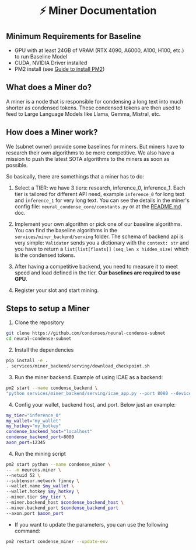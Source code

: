 <div align="center">

# ⚡ Miner Documentation

</div>

## Minimum Requirements for Baseline
- GPU with at least 24GB of VRAM (RTX 4090, A6000, A100, H100, etc.) to run Baseline Model
- CUDA, NVIDIA Driver installed
- PM2 install (see [Guide to install PM2](./pm2.md))

## What does a Miner do?

A miner is a node that is responsible for condensing a long text into much shorter as condensed tokens. These condensed tokens are then used to feed to Large Language Models like Llama, Gemma, Mistral, etc.

## How does a Miner work?

We (subnet owner) provide some baselines for miners. But miners have to research their own algorithms to be more competitive. We also have a mission to push the latest SOTA algorithms to the miners as soon as possible.

So basically, there are somethings that a miner has to do:

1. Select a TIER: we have 3 tiers: research, inference_0, inference_1. Each tier is tailored for different API need, example `inference_0` for long text and `inference_1` for very long text. You can see the details in the miner's config file: `neural_condense_core/constants.py` or at the [README.md](../README.md) doc.

2. Implement your own algorithm or pick one of our baseline algorithms. You can find the baseline algorithms in the `services/miner_backend/serving` folder.
The schema of backend api is very simple: `Validator` sends you a dictionary with the `context: str` and you have to return a `list[list[floats]]` `(seq_len x hidden_size)` which is the condensed tokens.

3. After having a competitive backend, you need to measure it to meet speed and load defined in the tier. **Our baselines are required to use GPU**.

4. Register your slot and start mining.

## Steps to setup a Miner

1. Clone the repository
```bash
git clone https://github.com/condenses/neural-condense-subnet
cd neural-condense-subnet
```

2. Install the dependencies
```bash
pip install -e .
. services/miner_backend/serving/download_checkpoint.sh
```

3. Run the miner backend. Example of using ICAE as a backend:
```bash
pm2 start --name condense_backend \
"python services/miner_backend/serving/icae_app.py --port 8080 --devices 0 --workers_per_device 1"
```

4. Config your wallet, backend host, and port. Below just an example:
```bash
my_tier="inference_0"
my_wallet="my_wallet"
my_hotkey="my_hotkey"
condense_backend_host="localhost"
condense_backend_port=8080
axon_port=12345
```

4. Run the mining script
```bash
pm2 start python --name condense_miner \
-- -m neurons.miner \
--netuid 52 \
--subtensor.network finney \
--wallet.name $my_wallet \
--wallet.hotkey $my_hotkey \
--miner.tier $my_tier \
--miner.backend_host $condense_backend_host \
--miner.backend_port $condense_backend_port
--axon.port $axon_port
```

- If you want to update the parameters, you can use the following command:
```bash
pm2 restart condense_miner --update-env
```